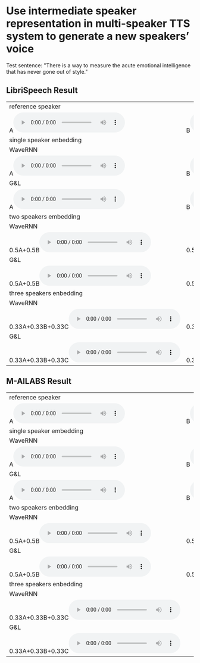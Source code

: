 <h1>Use intermediate speaker representation in multi-speaker TTS system to generate a new speakers’ voice</h1>
<p>Test sentence: "There is a way to measure the acute emotional intelligence that has never gone out of style."</p>
<h2> LibriSpeech Result </h2>
<table border = "0">
 <tr>
  <td>
   reference speaker
  </td>
 </tr>
<tr>
<td>A<audio src="audioL/1.wav" controls width="10"></audio></td>
<td>B<audio src="audioL/2.wav" controls></audio></td>
<td>C<audio src="audioL/3.wav" controls></audio></td>
<td>D<audio src="m20/1.wav" controls></audio></td>
</tr>
<tr>
<td>single speaker enbedding</td>
</tr>
 <tr>
<td>WaveRNN</td>
</tr>
<tr>
<td>A<audio src="audioL/4.wav" controls width="10"></audio></td>
<td>B<audio src="audioL/5.wav" controls></audio></td>
<td>C<audio src="audioL/6.wav" controls></audio></td>
<td>D<audio src="l20/2.wav" controls></audio></td>
</tr>
 <tr>
<td>G&L</td>
</tr>
<tr>
<td>A<audio src="audioL/7.wav" controls width="10"></audio></td>
<td>B<audio src="audioL/8.wav" controls></audio></td>
<td>C<audio src="audioL/9.wav" controls></audio></td>
<td>D<audio src="l20/3.wav" controls></audio></td>
</tr>
 <tr>
 <td>two speakers embedding</td>
</tr>
 <tr>
<td>WaveRNN</td>
</tr>
<tr>
<td>0.5A+0.5B<audio src="audioL/10.wav" controls width="10"></audio></td>
<td>0.5B+0.5C<audio src="audioL/11.wav" controls></audio></td>
<td>0.5A+0.5C<audio src="audioL/12.wav" controls></audio></td>
 <td>0.5A+0.5D<audio src="l20/4.wav" controls></audio></td>
</tr>
 <tr>
<td>G&L</td>
</tr>
<tr>
<td>0.5A+0.5B<audio src="audioL/13.wav" controls width="10"></audio></td>
<td>0.5B+0.5C<audio src="audioL/14.wav" controls></audio></td>
<td>0.5A+0.5C<audio src="audioL/15.wav" controls></audio></td>
 <td>0.5A+0.5D<audio src="l20/5.wav" controls></audio></td>
</tr>
<tr>
 <td>
  three speakers enbedding
  </td>
</tr>
 <tr>
 <td>
  WaveRNN
  </td>
</tr>
<td>0.33A+0.33B+0.33C<audio src="audioL/16.wav" controls width="10"></audio></td>
 <td>0.33A+0.33C+0.33D<audio src="l20/6.wav" controls width="10"></audio></td>
</tr>
<tr>
 <td>
  G&L
  </td>
</tr>
<td>0.33A+0.33B+0.33C<audio src="audioL/17.wav" controls width="10"></audio></td>
<td>0.33A+0.33C+0.33D<audio src="l20/7.wav" controls width="10"></audio></td>
</tr>
</table>

<h2> M-AILABS Result </h2>
<table border = "0">
 <tr>
  <td>
   reference speaker
  </td>
 </tr>
<tr>
<td>A<audio src="audioL/1.wav" controls width="10"></audio></td>
<td>B<audio src="audioL/2.wav" controls></audio></td>
<td>C<audio src="audioL/3.wav" controls></audio></td>
</tr>
<tr>
<td>single speaker embedding</td>
</tr>
 <tr>
<td>WaveRNN</td>
</tr>
<tr>
<td>A<audio src="audioM/4.wav" controls width="10"></audio></td>
<td>B<audio src="audioM/5.wav" controls></audio></td>
<td>C<audio src="audioM/6.wav" controls></audio></td>
</tr>
 <tr>
<td>G&L</td>
</tr>
<tr>
<td>A<audio src="audioM/7.wav" controls width="10"></audio></td>
<td>B<audio src="audioM/8.wav" controls></audio></td>
<td>C<audio src="audioM/9.wav" controls></audio></td>
</tr>
 <tr>
 <td>two speakers enbedding</td>
</tr>
 <tr>
<td>WaveRNN</td>
</tr>
<tr>
<td>0.5A+0.5B<audio src="audioM/10.wav" controls width="10"></audio></td>
<td>0.5B+0.5C<audio src="audioM/11.wav" controls></audio></td>
<td>0.5A+0.5C<audio src="audioM/12.wav" controls></audio></td>
</tr>
 <tr>
<td>G&L</td>
</tr>
<tr>
<td>0.5A+0.5B<audio src="audioM/13.wav" controls width="10"></audio></td>
<td>0.5B+0.5C<audio src="audioM/14.wav" controls></audio></td>
<td>0.5A+0.5C<audio src="audioM/15.wav" controls></audio></td>
</tr>
<tr>
 <td>
  three speakers enbedding
  </td>
</tr>
 <tr>
 <td>
  WaveRNN
  </td>
</tr>
<td>0.33A+0.33B+0.33C<audio src="audioM/16.wav" controls width="10"></audio></td>
</tr>
<tr>
 <td>
  G&L
  </td>
</tr>
<td>0.33A+0.33B+0.33C<audio src="audioM/17.wav" controls width="10"></audio></td>
</tr>
</table>
